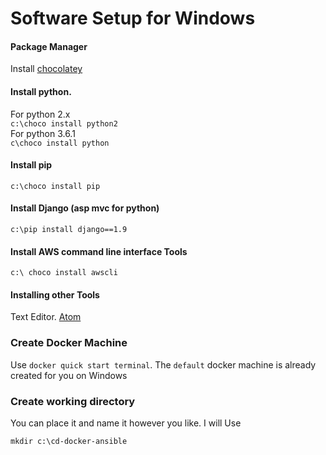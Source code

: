 # Software Setup for Windows


#### Package Manager

Install [chocolatey](https://chocolatey.org/)

#### Install python.
For python 2.x <br>
`c:\choco install python2`
<br>
For python 3.6.1 <br>
`c\choco install python`

#### Install pip <br>
`c:\choco install pip`


#### Install Django (asp mvc for python)
`c:\pip install django==1.9`

#### Install AWS command line interface Tools

`c:\ choco install awscli`


#### Installing other Tools

Text Editor. [Atom](https://atom.io/)


### Create Docker Machine

Use `docker quick start terminal`. The `default` docker machine is already created for you on Windows

### Create working directory

You can place it and name it however you like.
I will Use

`mkdir c:\cd-docker-ansible`
